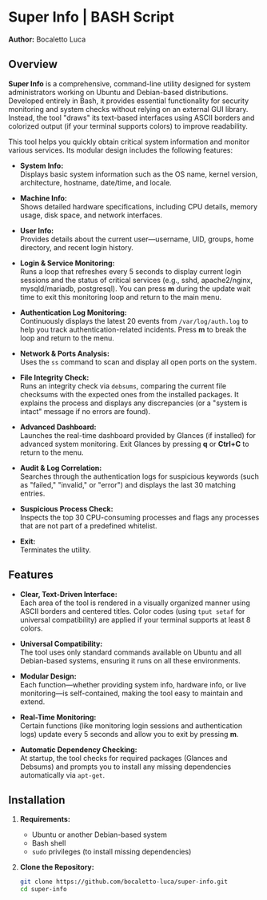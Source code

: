 # Super Info | BASH Script

**Author:** Bocaletto Luca

## Overview

**Super Info** is a comprehensive, command-line utility designed for system administrators working on Ubuntu and Debian-based distributions. Developed entirely in Bash, it provides essential functionality for security monitoring and system checks without relying on an external GUI library. Instead, the tool "draws" its text-based interfaces using ASCII borders and colorized output (if your terminal supports colors) to improve readability.

This tool helps you quickly obtain critical system information and monitor various services. Its modular design includes the following features:

- **System Info:**  
  Displays basic system information such as the OS name, kernel version, architecture, hostname, date/time, and locale.
  
- **Machine Info:**  
  Shows detailed hardware specifications, including CPU details, memory usage, disk space, and network interfaces.
  
- **User Info:**  
  Provides details about the current user—username, UID, groups, home directory, and recent login history.
  
- **Login & Service Monitoring:**  
  Runs a loop that refreshes every 5 seconds to display current login sessions and the status of critical services (e.g., sshd, apache2/nginx, mysqld/mariadb, postgresql). You can press **m** during the update wait time to exit this monitoring loop and return to the main menu.
  
- **Authentication Log Monitoring:**  
  Continuously displays the latest 20 events from `/var/log/auth.log` to help you track authentication-related incidents. Press **m** to break the loop and return to the menu.
  
- **Network & Ports Analysis:**  
  Uses the `ss` command to scan and display all open ports on the system.
  
- **File Integrity Check:**  
  Runs an integrity check via `debsums`, comparing the current file checksums with the expected ones from the installed packages. It explains the process and displays any discrepancies (or a "system is intact" message if no errors are found).
  
- **Advanced Dashboard:**  
  Launches the real-time dashboard provided by Glances (if installed) for advanced system monitoring. Exit Glances by pressing **q** or **Ctrl+C** to return to the menu.
  
- **Audit & Log Correlation:**  
  Searches through the authentication logs for suspicious keywords (such as "failed," "invalid," or "error") and displays the last 30 matching entries.
  
- **Suspicious Process Check:**  
  Inspects the top 30 CPU-consuming processes and flags any processes that are not part of a predefined whitelist.
  
- **Exit:**  
  Terminates the utility.

## Features

- **Clear, Text-Driven Interface:**  
  Each area of the tool is rendered in a visually organized manner using ASCII borders and centered titles. Color codes (using `tput setaf` for universal compatibility) are applied if your terminal supports at least 8 colors.

- **Universal Compatibility:**  
  The tool uses only standard commands available on Ubuntu and all Debian-based systems, ensuring it runs on all these environments.

- **Modular Design:**  
  Each function—whether providing system info, hardware info, or live monitoring—is self-contained, making the tool easy to maintain and extend.

- **Real-Time Monitoring:**  
  Certain functions (like monitoring login sessions and authentication logs) update every 5 seconds and allow you to exit by pressing **m**.

- **Automatic Dependency Checking:**  
  At startup, the tool checks for required packages (Glances and Debsums) and prompts you to install any missing dependencies automatically via `apt-get`.

## Installation

1. **Requirements:**  
   - Ubuntu or another Debian-based system  
   - Bash shell  
   - `sudo` privileges (to install missing dependencies)

2. **Clone the Repository:**

   ```bash
   git clone https://github.com/bocaletto-luca/super-info.git
   cd super-info
